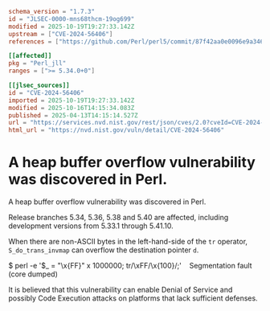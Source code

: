 ```toml
schema_version = "1.7.3"
id = "JLSEC-0000-mns68thcm-19og699"
modified = 2025-10-19T19:27:33.142Z
upstream = ["CVE-2024-56406"]
references = ["https://github.com/Perl/perl5/commit/87f42aa0e0096e9a346c9672aa3a0bd3bef8c1dd.patch", "https://metacpan.org/release/SHAY/perl-5.38.4/changes", "https://metacpan.org/release/SHAY/perl-5.40.2/changes", "http://www.openwall.com/lists/oss-security/2025/04/13/3", "http://www.openwall.com/lists/oss-security/2025/04/13/4", "http://www.openwall.com/lists/oss-security/2025/04/13/5"]

[[affected]]
pkg = "Perl_jll"
ranges = [">= 5.34.0+0"]

[[jlsec_sources]]
id = "CVE-2024-56406"
imported = 2025-10-19T19:27:33.142Z
modified = 2025-10-16T14:15:34.083Z
published = 2025-04-13T14:15:14.527Z
url = "https://services.nvd.nist.gov/rest/json/cves/2.0?cveId=CVE-2024-56406"
html_url = "https://nvd.nist.gov/vuln/detail/CVE-2024-56406"
```

# A heap buffer overflow vulnerability was discovered in Perl.

A heap buffer overflow vulnerability was discovered in Perl.

Release branches 5.34, 5.36, 5.38 and 5.40 are affected, including development versions from 5.33.1 through 5.41.10.

When there are non-ASCII bytes in the left-hand-side of the `tr` operator, `S_do_trans_invmap` can overflow the destination pointer `d`.

$ perl -e '$_ = "\x{FF}" x 1000000; tr/\xFF/\x{100}/;'
   Segmentation fault (core dumped)

It is believed that this vulnerability can enable Denial of Service and possibly Code Execution attacks on platforms that lack sufficient defenses.

